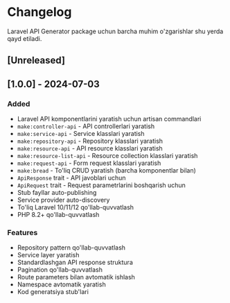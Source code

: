 # Changelog

Laravel API Generator package uchun barcha muhim o'zgarishlar shu yerda qayd etiladi.

## [Unreleased]

## [1.0.0] - 2024-07-03

### Added
- Laravel API komponentlarini yaratish uchun artisan commandlari
- `make:controller-api` - API controllerlari yaratish
- `make:service-api` - Service klasslari yaratish
- `make:repository-api` - Repository klasslari yaratish
- `make:resource-api` - API resource klasslari yaratish
- `make:resource-list-api` - Resource collection klasslari yaratish
- `make:request-api` - Form request klasslari yaratish
- `make:bread` - To'liq CRUD yaratish (barcha komponentlar bilan)
- `ApiResponse` trait - API javoblari uchun
- `ApiRequest` trait - Request parametrlarini boshqarish uchun
- Stub fayllar auto-publishing
- Service provider auto-discovery
- To'liq Laravel 10/11/12 qo'llab-quvvatlash
- PHP 8.2+ qo'llab-quvvatlash

### Features
- Repository pattern qo'llab-quvvatlash
- Service layer yaratish
- Standardlashgan API response struktura
- Pagination qo'llab-quvvatlash
- Route parameters bilan avtomatik ishlash
- Namespace avtomatik yaratish
- Kod generatsiya stub'lari
